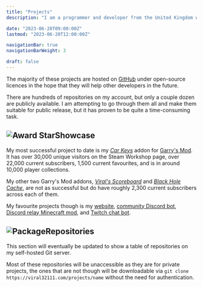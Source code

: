```yaml
---
title: "Projects"
description: "I am a programmer and developer from the United Kingdom with many years of experience in popular programming languages."

date: "2023-06-20T09:00:00Z"
lastmod: "2023-06-20T12:00:00Z"

navigationBar: true
navigationBarWeight: 3

draft: false
---
```


The majority of these projects are hosted on [GitHub](https://github.com/viral32111?tab=repositories) under open-source licences in the hope that they will help other developers in the future.

There are hundreds of repositories on my account, but only a couple dozen are publicly available. I am attempting to go through them all and make them suitable for public release, but it has proven to be quite a time-consuming task.

## ![Award Star](/images/icons/award_star_gold_3.png)Showcase

My most successful project to date is my [*Car Keys*](https://steamcommunity.com/sharedfiles/filedetails/?id=864523561) addon for [Garry's Mod](https://store.steampowered.com/app/4000/Garrys_Mod/). It has over 30,000 unique visitors on the Steam Workshop page, over 22,000 current subscribers, 1,500 current favourites, and is in around 10,000 player collections.

My other two Garry's Mod addons, [*Viral's Scoreboard*](https://steamcommunity.com/sharedfiles/filedetails/?id=1154615469) and [*Black Hole Cache*](https://steamcommunity.com/sharedfiles/filedetails/?id=1300331014), are not as successful but do have roughly 2,300 current subscribers across each of them.

My favourite projects though is my [website](https://github.com/viral32111/website), [community Discord bot](https://github.com/viral32111/discordbot), [Discord relay Minecraft mod](https://github.com/viral32111/DiscordRelay), and [Twitch chat bot](https://github.com/viral32111/TwitchBot).

## ![Package](/images/icons/package.png)Repositories

This section will eventually be updated to show a table of repositories on my self-hosted Git server.

Most of these repositories will be unaccessible as they are for private projects, the ones that are not though will be downloadable via `git clone https://viral32111.com/projects/name` without the need for authentication.
